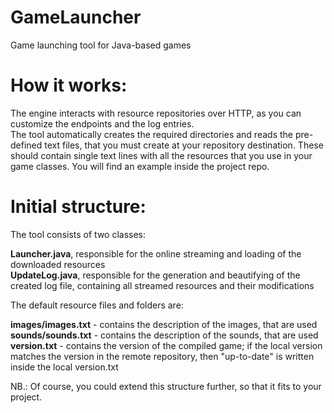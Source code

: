 # GameLauncher
Game launching tool for Java-based games

# How it works:

The engine interacts with resource repositories over HTTP, as you can customize the endpoints and the log entries.   
The tool automatically creates the required directories and reads the pre-defined text files, that you must create at your repository destination. These should contain single text lines with all the resources that you use in your game classes. You will find an example inside the project repo.   

 

# Initial structure:

The tool consists of two classes:   

**Launcher.java**, responsible for the online streaming and loading of the downloaded resources   
**UpdateLog.java**, responsible for the generation and beautifying of the created log file, containing all streamed resources and their modifications   

The default resource files and folders are:   

**images/images.txt** - contains the description of the images, that are used   
**sounds/sounds.txt** - contains the description of the sounds, that are used   
**version.txt** - contains the version of the compiled game; if the local version matches the version in the remote repository, then "up-to-date" is written inside the local version.txt   

NB.: Of course, you could extend this structure further, so that it fits to your project.
